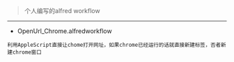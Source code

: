 > 个人编写的alfred workflow
***
* OpenUrl_Chrome.alfredworkflow  

`利用AppleScript直接让chome打开网址，如果chrome已经运行的话就直接新建标签，否者新建chrome窗口`
